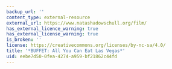 ```yaml
---
backup_url: ''
content_type: external-resource
external_url: https://www.natashadowschull.org/film/
has_external_licence_warning: true
has_external_license_warning: true
is_broken: ''
license: https://creativecommons.org/licenses/by-nc-sa/4.0/
title: '*BUFFET: All You Can Eat Las Vegas*'
uid: eebe7d50-0fea-4274-a959-bf21862c44fd
---
```

